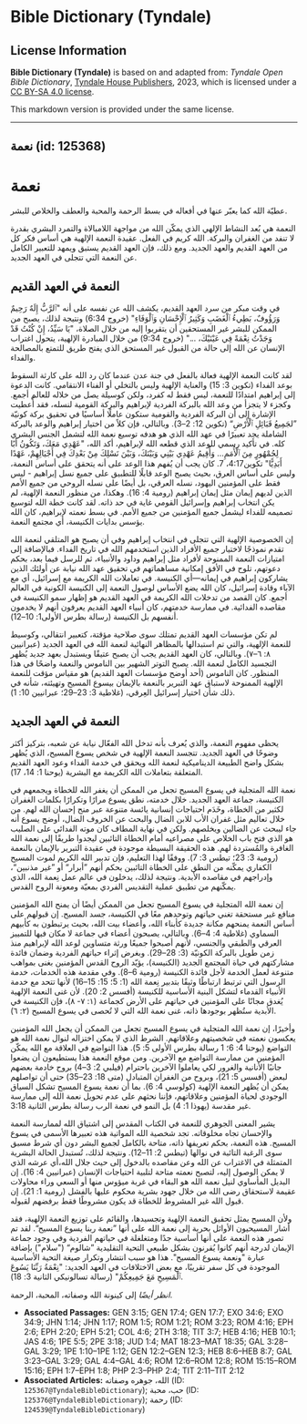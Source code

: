 # Bible Dictionary (Tyndale)

## License Information

**Bible Dictionary (Tyndale)** is based on and adapted from: _Tyndale Open Bible Dictionary_, [Tyndale House Publishers](https://tyndaleopenresources.com/), 2023, which is licensed under a [CC BY-SA 4.0 license](https://creativecommons.org/licenses/by-sa/4.0/legalcode.en).

This markdown version is provided under the same license.



--------------------------------

## نعمة (id: 125368)

نعمة
====

عطيّة الله كما يعبّر عنها في أفعاله في بسط الرحمة والمحبة والعطف والخلاص للبشر.

النعمة هي بُعد النشاط الإلهي الذي يمكّن الله من مواجهة اللامبالاة والتمرد البشري بقدرة لا تنفد من الغفران والبركة. الله كريم في الفعل. عقيدة النعمة الإلهية هي أساس فكر كل من العهد القديم والعهد الجديد. ومع ذلك، فإن العهد القديم يستبق ويمهد للتعبير الكامل عن النعمة التي تتجلى في العهد الجديد.

النعمة في العهد القديم
----------------------

في وقت مبكر من سرد العهد القديم، يكشف الله عن نفسه على أنه "ٱلرَّبُّ إِلَهٌ رَحِيمٌ وَرَؤُوفٌ، بَطِيءُ ٱلْغَضَبِ وَكَثِيرُ ٱلْإِحْسَانِ وَٱلْوَفَاءِ" (خروج 6:34) ونتيجة لذلك، يصبح من الممكن للبشر غير المستحقين أن يتقربوا إليه من خلال الصلاة، "يَا سَيِّدُ، إِنْ كُنْتُ قَدْ وَجَدْتُ نِعْمَةً فِي عَيْنَيْكَ، ..." (خروج 9:34) من خلال المبادرة الإلهية، يتحول اغتراب الإنسان عن الله إلى حالة من القبول غير المستحق الذي يفتح طريق للتمتع بالمصالحة والفداء.

لقد كانت النعمة الإلهية فعالة بالفعل في جنة عدن عندما كان رد الله على كارثة السقوط بوعد الفداء (تكوين 3: 15) والعناية الإلهية وليس بالتخلي أو الفناء الانتقامي. كانت الدعوة إلى إبراهيم امتدادًا للنعمة، ليس فقط له كفرد، ولكن كوسيلة يصل من خلاله للعالم أجمع. وكجزء لا يتجزأ من وعد الله بالبركة الفردية لإبراهيم والبركة القومية لنسله، فقد أُعطيت الإشارة إلى أن البركة الفردية والقومية ستكون عاملًا أساسيًا في تحقيق بركة كونيّة ”لجَمِيعُ قَبَائِلِ ٱلْأَرْضِ“ (تكوين 12: 2–3). وبالتالي، فإن كلاً من اختيار إبراهيم والوعد بالبركة الشاملة يجد تعبيرًا في عهد الله الذي هو هدفه توسيع نعمة الله لتشمل الجنس البشري كله. في تأكيد رسمي للوعد الذي قطعه الله لإبراهيم، أكد الله، "عَهْدِي مَعَكَ، وَتَكُونُ أَبًا لِجُمْهُورٍ مِنَ ٱلْأُمَمِ... وَأُقِيمُ عَهْدِي بَيْنِي وَبَيْنَكَ، وَبَيْنَ نَسْلِكَ مِنْ بَعْدِكَ فِي أَجْيَالِهِمْ، عَهْدًا أَبَدِيًّا" تكوين4:17، 7. كان يجب أن يُفهم هذا الوعد على أنه يتحقق على أساس النعمة، وليس على أساس العرق، بحيث يصبح الوعد قابلًا للتطبيق على جميع نسل إبراهيم \- ليس فقط على المؤمنين اليهود، نسله العرقي، بل أيضًا على نسله الروحي من جميع الأمم الذين لديهم إيمان مثل إيمان إبراهيم (رومية 4: 16). وهكذا، من منظور النعمة الإلهية، لم يكن انتخاب إبراهيم وإسرائيل القومي غاية في حد ذاته. لقد كانت خطة الله لتوسيع تصميمه للفداء ليشمل جميع المؤمنين من جميع الأمم. في بسط نعمته لإبراهيم، كان الله يؤسس بدايات الكنيسة، أي مجتمع النعمة.

إن الخصوصية الإلهية التي تتجلى في انتخاب إبراهيم وفي أن يصبح هو المتلقي لنعمة الله تقدم نموذجًا لاختيار جميع الأفراد الذين استخدمهم الله في تاريخ الفداء. فبالإضافة إلى امتيازات النعمة الممنوحة لأفراد مثل إبراهيم وداود والأنبياء، ثم للرسل فيما بعد، بحكم دعوتهم، تلوح في الأفق إمكانية مساهماتهم في تحقيق عهد الله نيابة عن أولئك الذين يشاركون إبراهيم في إيمانه—أي الكنيسة. في تعاملات الله الكريمة مع إسرائيل، أي مع الآباء وقادة إسرائيل، كان الله يضع الأساس لوصول النعمة إلى الكنيسة الكونية في العالم أجمع. كان القصد من تدخلات الله الكريمة في العهد القديم هو إظهار سمو الكنيسة في مقاصده الفدائية. في ممارسة خدمتهم، كان أنبياء العهد القديم يعرفون أنهم لا يخدمون أنفسهم بل الكنيسة (رسالة بطرس الأولى1: 10–12).

لم تكن مؤسسات العهد القديم تمتلك سوى صلاحية مؤقتة، كتعبير انتقالي، وكوسيط للنعمة الإلهية، والتي تم استبدالها بالمظاهر النهائية لنعمة الله في العهد الجديد (عبرانيين ٨: ٦–٧). وبالتالي، كان العهد القديم يجب أن يصبح عتيقًا ويستبدل بعهد جديد يُظهر التجسيد الكامل لنعمة الله. يصبح التوتر الشهير بين الناموس والنعمة واضحًا في هذا المنظور. كان الناموس (أحد أوضح مؤسسات العهد القديم) هو مقياس مؤقت للنعمة الإلهية الممنوحة لاستباق عهد التبرير بالنعمة بالإيمان بيسوع المسيح وتهيئته، شأنه في ذلك شأن اختيار إسرائيل العِرقي، (غلاطية 3: 23–29؛ عبرانيين 10: 1).

النعمة في العهد الجديد
----------------------

يحظى مفهوم النعمة، والذي يُعرف بأنه تدخل الله الفعّال نيابة عن شعبه، بتركيز أكثر وضوحًا في العهد الجديد. تتجسد النعمة الإلهية في شخص يسوع المسيح، الذي يُظهر بشكل واضح الطبيعة الديناميكية لنعمة الله ويحقق في خدمة الفداء وعود العهد القديم المتعلقة بتعاملات الله الكريمة مع البشرية (يوحنا 1: 14، 17).

نعمة الله المتجلية في يسوع المسيح تجعل من الممكن أن يغفر الله للخطاة ويجمعهم في الكنيسة، جماعة العهد الجديد. خلال خدمته، نطق يسوع مرارًا وتكرارًا بكلمات الغفران لكثير من الخطاة، وخَدَم احتياجات إنسانية يائسة متنوعة عبر منح إحسان الله لهم. من خلال تعاليم مثل غفران الأب للابن الضال والبحث عن الخروف الضال، أوضح يسوع أنه جاء ليبحث عن الضالين ويخلصهم. ولكن في نهاية المطاف كان موته الفدائي على الصليب هو الذي فتح باب الخلاص على مصراعيه أمام الخطاة التائبين ليجدوا طريقًا إلى نعمة الله الغافرة والمُستردة لهم. هذه الحقيقة البسيطة موجودة في عقيدة التبرير بالإيمان بالنعمة (رومية 3: 23؛ تيطس 3: 7). ووفقًا لهذا التعليم، فإن تدبير الله الكريم لموت المسيح الكفاري يمكّنه من النطق على الخطاة التائبين بحكم أنهم ”أبرار“ أو ”غير مذنبين“، وإدراجهم في مقاصده الأبدية. ونتيجة لذلك، يدخلون في عالم عمل نِعمة الله، الذي يمكّنهم من تطبيق عملية التقديس الفردي بمعيّة ومعونة الروح القدس.

إن نعمة الله المتجلية في يسوع المسيح تجعل من الممكن أيضًا أن يمنح الله المؤمنين منافع غير مستحقة تغني حياتهم وتوحدهم معًا في الكنيسة، جسد المسيح. إن قبولهم على أساس النعمة يمنحهم مكانة جديدة كأبناء الله، وأعضاء بيت الله، بحيث يرتبطون به كأبيهم السماوي (غلاطية 4: 4–6). وبالتالي، يصبحون أعضاء في جماعة لا مكان فيها للتمييز العرقي والطبقي والجنسي، لأنهم أصبحوا جميعًا ورثة متساوين لوعد الله لإبراهيم منذ زمن طويل بالبركة الكونيّة (3: 28–29). وبغرض إثراء حياتهم الفردية وضمان فائدة مشاركتهم في حياة المجتمع الجديد (الكنيسة)، يؤيّد الروح القدس المؤمنين بغنى بمواهب متنوعة لعمل الخدمة لأجل فائدة الكنيسة (رومية 6–8). وفي مقدمة هذه الخدمات، خدمة الرسول التي ترتبط ارتباطًا وثيقًا بتدبير نِعمة الله (1: 5؛ 15: 15–16) لأنها تتحد مع خدمة الأنبياء القدماء لتشكل البنية الأساسية للكنيسة (أفسس 2: 20). لأن غنى النعمة الإلهية يُغدق مجانًا على المؤمنين في حياتهم على الأرض كجماعة (١: ٧\- ٨)، فإن الكنيسة في الأبدية ستُظهر بوجودها ذاته، غنى نعمة الله التي لا تُحصى في يسوع المسيح (٢: ٦).

وأخيرًا، إن نعمة الله المتجلية في يسوع المسيح تجعل من الممكن أن يجعل الله المؤمنين يعكسون نعمته في شخصيتهم وعلاقاتهم. الشرط الذي لا يمكن اختزاله لنوال نعمة الله هو التواضع (يوحنا 4: 6؛ 1 رسالة بطرس الأولى 5: 5). هذا التواضع في العلاقة مع الله يمكّن المؤمنين من ممارسة التواضع مع الآخرين. ومن موقع النعمة هذا يستطيعون أن يضعوا جانبًا الأنانية والغرور لكي يعاملوا الآخرين باحترام (فيلبي 2: 3–4) بروح خادمة بعضهم لبعض (أفسس 5: 21)، وبروح من الغفران المتبادل (متى 18: 23–35) حتى أن تواصلهم يمكن أن يُظهر النعمة الإلهية (كولوسي 4: 6). بما أن نعمة يسوع المسيح تشكل السياق الوجودي لحياة المؤمنين وعلاقاتهم، فإننا نحثهم على عدم تحويل نعمة الله إلى ممارسة غير مقدسة (يهوذا 1: 4) بل النمو في نعمة الرب رسالة بطرس الثانية 3:18.

يشير المعنى الجوهري للنعمة في الكتاب المقدس إلى اشتياق الله لممارسة النعمة والإحسان تجاه مخلوقاته. تجد شخصية الله المواتية هذه تعبيرها الأسمى في يسوع المسيح. هذه النعمة، بحكم تعريفها ذاته، متاحة بالكامل لجميع البشر دون أي شرط مسبق سوى الرغبة التائبة في نوالها (تيطس 2: 11–12). ونتيجة لذلك، تُستبدل الحالة البشرية المتمثلة في الاغتراب عن الله وعن مقاصده بالدخول إلى حيث جلال الله،أي عرشه الذي لا يمكن الوصول إليه، لتصبح نعمته متاحة لتلبية احتياجات الإنسان (عبرانيين 4: 16). إن البديل المأساوي لنيل نعمة الله هو البقاء في غربة ميؤوس منها أو السعي وراء محاولات عقيمة لاستحقاق رضى الله من خلال جهود بشرية محكوم عليها بالفشل (رومية 1: 21). إن قبول الله غير المشروط للخطاة قد يكون مشروطًا فقط برفضهم لقبوله.

ولأن المسيح يمثل تحقيق النعمة الإلهية وتجسيدها، والقائم على توزيع النعمة الإلهية، فقد أشار المسيحيون الأوائل بحرية إلى نعمة الله على أنها ”نعمة ربنا يسوع المسيح“. لقد تم تصور هذه النعمة على أنها أساسية جدًا ومتغلغلة في حياتهم الفردية وفي وجود جماعة الإيمان لدرجة أنهم كانوا يُقرنون بشكل طبيعي التحية التقليدية ”شالوم“ ("سلام") بإضافة عبارة "ونعمة يسوع المسيح". هذا هو سبب انتشار وتكرار صيغة التحية الأساسية الموجودة في كل سفر تقريبًا، مع بعض الاختلافات في العهد الجديد: "نِعْمَةُ رَبِّنَا يَسُوعَ ٱلْمَسِيحِ مَعَ جَمِيعِكُمْ" (رسالة تسالونيكي الثانية 3: 18).

*انظر أيضًا* إلى كينونة الله وصفاته، المحبة، الرحمة.

* **Associated Passages:** GEN 3:15; GEN 17:4; GEN 17:7; EXO 34:6; EXO 34:9; JHN 1:14; JHN 1:17; ROM 1:5; ROM 1:21; ROM 3:23; ROM 4:16; EPH 2:6; EPH 2:20; EPH 5:21; COL 4:6; 2TH 3:18; TIT 3:7; HEB 4:16; HEB 10:1; JAS 4:6; 1PE 5:5; 2PE 3:18; JUD 1:4; MAT 18:23–MAT 18:35; GAL 3:28–GAL 3:29; 1PE 1:10–1PE 1:12; GEN 12:2–GEN 12:3; HEB 8:6–HEB 8:7; GAL 3:23–GAL 3:29; GAL 4:4–GAL 4:6; ROM 12:6–ROM 12:8; ROM 15:15–ROM 15:16; EPH 1:7–EPH 1:8; PHP 2:3–PHP 2:4; TIT 2:11–TIT 2:12
* **Associated Articles:** الله، جوهره وصفاته (ID: `125367@TyndaleBibleDictionary`); حب، محبة (ID: `125376@TyndaleBibleDictionary`); رحمة (ID: `124539@TyndaleBibleDictionary`)

